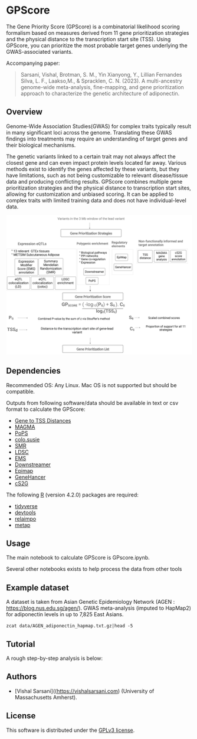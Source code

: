 # GPScore 
The Gene Priority Score (GPScore) is a combinatorial likelihood scoring formalism based on measures derived from 11 gene prioritization strategies and the physical distance to the transcription start site (TSS). Using GPScore, you can prioritize the most probable target genes underlying the GWAS-associated variants.

Accompanying paper:

>Sarsani, Vishal, Brotman, S. M., Yin Xianyong, Y., Lillian Fernandes Silva, L. F., Laakso,M., & Spracklen, C. N. (2023). A multi-ancestry genome-wide meta-analysis, fine-mapping, and gene prioritization approach to characterize the genetic architecture of adiponectin.

## Overview

Genome-Wide Association Studies(GWAS) for complex traits typically result in many significant loci across the genome. Translating these GWAS findings into treatments may require an understanding of target genes and their biological mechanisms. 

The genetic variants linked to a certain trait may not always affect the closest gene and can even impact protein levels located far away. Various methods exist to identify the genes affected by these variants, but they have limitations, such as not being customizable to relevant disease/tissue data and producing conflicting results. GPScore combines multiple gene prioritization strategies and the physical distance to transcription start sites, allowing for customization and unbiased scoring. It can be applied to complex traits with limited training data and does not have individual-level data.

![Gpscore](./work/gpscore.jpg)


## Dependencies

Recommended OS: Any Linux. Mac OS is not supported but should be compatible.

Outputs from following software/data should be available in text or csv format to calculate the GPScore:

- [Gene to TSS Distances](https://github.com/FinucaneLab/pops/blob/master/example/data/utils/gene_annot_jun10.txt)
- [MAGMA](https://ctg.cncr.nl/software/magma)
- [PoPS](https://github.com/FinucaneLab/pops)
- [colo.susie](https://chr1swallace.github.io/coloc/articles/a06_SuSiE.html)
- [SMR](https://yanglab.westlake.edu.cn/software/smr/#Overview)
- [LDSC](https://github.com/bulik/ldsc/wiki/Partitioned-Heritability)
- [EMS](https://www.finucanelab.org/data)
- [Downstreamer](https://github.com/molgenis/systemsgenetics/wiki/Downstreamer)
- [Epimap](https://personal.broadinstitute.org/cboix/epimap/links/pergroup/)
- [GeneHancer](https://zenodo.org/record/7754032#.ZEP6AvzMIQ8)
- [cS2G](https://zenodo.org/record/7754032#.ZEP6AvzMIQ8)

The following [R](https://www.r-project.org/) (version 4.2.0) packages are required:

   - [tidyverse](https://www.tidyverse.org/) 
   - [devtools](https://CRAN.R-project.org/package=devtools) 
   - [relaimpo](https://cran.r-project.org/web/packages/relaimpo/index.html)
   - [metap](https://cran.r-project.org/web/packages/metap/index.html)


## Usage

The main notebook to calculate GPScore is GPscore.ipynb.

Several other notebooks exists to help process the data from other tools 

## Example dataset

A dataset is taken from Asian Genetic Epidemiology Network (AGEN : https://blog.nus.edu.sg/agen/).
GWAS meta-analysis (imputed to HapMap2) for adiponectin levels in up to 7,825 East Asians.


```{bash}
zcat data/AGEN_adiponectin_hapmap.txt.gz|head -5
```

## Tutorial

A rough step-by-step analysis is below:


## Authors

   - [Vishal Sarsani]((https://vishalsarsani.com) (University of Massachusetts Amherst).


## License

This software is distributed under the [GPLv3 license](https://www.gnu.org/licenses/gpl-3.0.en.html).



